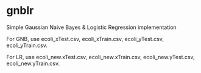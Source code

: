 # gnblr
Simple Gaussian Naive Bayes &amp; Logistic Regression implementation

For GNB, use ecoli_xTest.csv, ecoli_xTrain.csv, ecoli_yTest.csv, ecoli_yTrain.csv.

For LR, use ecoli_new.xTest.csv, ecoli_new.xTrain.csv, ecoli_new.yTest.csv, ecoli_new.yTrain.csv.
